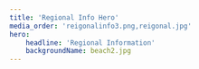 ```yaml
---
title: 'Regional Info Hero'
media_order: 'reigonalinfo3.png,reigonal.jpg'
hero:
    headline: 'Regional Information'
    backgroundName: beach2.jpg
---
```


